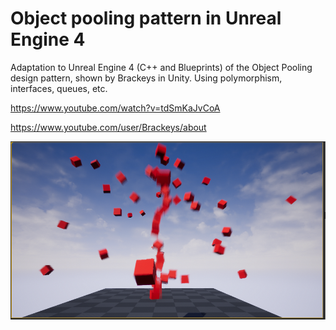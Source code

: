 # Object pooling pattern in Unreal Engine 4

Adaptation to Unreal Engine 4 (C++ and Blueprints) of the Object Pooling design pattern, shown by Brackeys in Unity.
Using polymorphism, interfaces, queues, etc.

https://www.youtube.com/watch?v=tdSmKaJvCoA

https://www.youtube.com/user/Brackeys/about

![alt text](oppue4.png)
